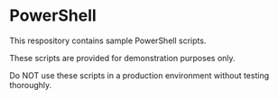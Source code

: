 # PowerShell

This respository contains sample PowerShell scripts.

These scripts are provided for demonstration purposes only.

Do NOT use these scripts in a production environment without testing thoroughly.
